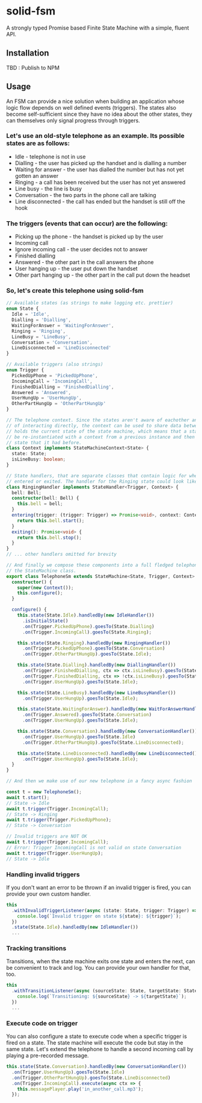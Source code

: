 # solid-fsm
A strongly typed Promise based Finite State Machine with a simple, fluent API.

## Installation

TBD : Publish to NPM

## Usage

An FSM can provide a nice solution when building an application whose logic flow depends on well defined events (triggers). The states also become self-sufficient since they have no idea about the other states, they can themselves only signal progress through triggers.

### Let's use an old-style telephone as an example. Its possible states are as follows:
* Idle - telephone is not in use
* Dialling - the user has picked up the handset and is dialling a number
* Waiting for answer - the user has dialled the number but has not yet gotten an answer
* Ringing - a call has been received but the user has not yet answered
* Line busy - the line is busy
* Conversation - the two parts in the phone call are talking
* Line disconnected - the call has ended but the handset is still off the hook

### The triggers (events that can occur) are the following:
* Picking up the phone - the handset is picked up by the user
* Incoming call
* Ignore incoming call - the user decides not to answer
* Finished dialling
* Answered - the other part in the call answers the phone
* User hanging up - the user put down the handset
* Other part hanging up - the other part in the call put down the headset

### So, let's create this telephone using solid-fsm
```ts
// Available states (as strings to make logging etc. prettier)
enum State {
  Idle = 'Idle',
  Dialling = 'Dialling',
  WaitingForAnswer = 'WaitingForAnswer',
  Ringing = 'Ringing',
  LineBusy = 'LineBusy',
  Conversation = 'Conversation',
  LineDisconnected = 'LineDisconnected'
}

// Available triggers (also strings)
enum Trigger {
  PickedUpPhone = 'PickedUpPhone',
  IncomingCall = 'IncomingCall',
  FinishedDialling = 'FinishedDialling',
  Answered = 'Answered',
  UserHungUp = 'UserHungUp',
  OtherPartHungUp = 'OtherPartHungUp'
}

// The telephone context. Since the states aren't aware of eachother and have no means
// of interacting directly, the context can be used to share data between them. It also
// holds the current state of the state machine, which means that a state machine can
// be re-instantiated with a context from a previous instance and then continue in the
// state that it had before.
class Context implements StateMachineContext<State> {
  state: State;
  isLineBusy: boolean;
}

// State handlers, that are separate classes that contain logic for when a state is
// entered or exited. The handler for the Ringing state could look like this.
class RingingHandler implements StateHandler<Trigger, Context> {
  bell: Bell;
  constructor(bell: Bell) {
    this.bell = bell;
  }
  entering(trigger: (trigger: Trigger) => Promise<void>, context: Context): Promise<void> {
    return this.bell.start();
  }
  exiting(): Promise<void> {
    return this.bell.stop();
  }
}
// ... other handlers omitted for brevity

// And finally we compose these components into a full fledged telephone FSM by subclassing
// the StateMachine class.
export class TelephoneSm extends StateMachine<State, Trigger, Context> {
  constructor() {
    super(new Context());
    this.configure();
  }

  configure() {
    this.state(State.Idle).handledBy(new IdleHandler())
      .isInitialState()
      .on(Trigger.PickedUpPhone).goesTo(State.Dialling)
      .on(Trigger.IncomingCall).goesTo(State.Ringing);

    this.state(State.Ringing).handledBy(new RingingHandler())
      .on(Trigger.PickedUpPhone).goesTo(State.Conversation)
      .on(Trigger.OtherPartHungUp).goesTo(State.Idle);

    this.state(State.Dialling).handledBy(new DiallingHandler())
      .on(Trigger.FinishedDialling, ctx => ctx.isLineBusy).goesTo(State.LineBusy)
      .on(Trigger.FinishedDialling, ctx => !ctx.isLineBusy).goesTo(State.WaitingForAnswer)
      .on(Trigger.UserHungUp).goesTo(State.Idle);

    this.state(State.LineBusy).handledBy(new LineBusyHandler())
      .on(Trigger.UserHungUp).goesTo(State.Idle);

    this.state(State.WaitingForAnswer).handledBy(new WaitForAnswerHandler())
      .on(Trigger.Answered).goesTo(State.Conversation)
      .on(Trigger.UserHungUp).goesTo(State.Idle);

    this.state(State.Conversation).handledBy(new ConversationHandler())
      .on(Trigger.UserHungUp).goesTo(State.Idle)
      .on(Trigger.OtherPartHungUp).goesTo(State.LineDisconnected);

    this.state(State.LineDisconnected).handledBy(new LineDisconnected())
      .on(Trigger.UserHungUp).goesTo(State.Idle);
  }
}

// And then we make use of our new telephone in a fancy async fashion

const t = new TelephoneSm();
await t.start();
// State -> Idle
await t.trigger(Trigger.IncomingCall);
// State -> Ringing
await t.trigger(Trigger.PickedUpPhone);
// State -> Conversation

// Invalid triggers are NOT OK
await t.trigger(Trigger.IncomingCall);
// Error: Trigger IncomingCall is not valid on state Conversation
await t.trigger(Trigger.UserHungUp);
// State -> Idle
```

### Handling invalid triggers
If you don't want an error to be thrown if an invalid trigger is fired, you can provide your own custom handler.

```ts
this
  .withInvalidTriggerListener(async (state: State, trigger: Trigger) => {
    console.log(`Invalid trigger on state ${state}: ${trigger}`);
  })
  .state(State.Idle).handledBy(new IdleHandler())
  ...

```

### Tracking transitions
Transitions, when the state machine exits one state and enters the next, can be convenient to track and log. You can provide your own handler for that, too.
```ts
this
  .withTransitionListener(async (sourceState: State, targetState: State) => {
    console.log(`Transitioning: ${sourceState} -> ${targetState}`);
  })
  ...

```

### Execute code on trigger
You can also configure a state to execute code when a specific trigger is fired on a state. The state machine will execute the code but stay in the same state. Let's extend the telephone to handle a second incoming call by playing
a pre-recorded message.
```ts
this.state(State.Conversation).handledBy(new ConversationHandler())
  .on(Trigger.UserHungUp).goesTo(State.Idle)
  .on(Trigger.OtherPartHungUp).goesTo(State.LineDisconnected)
  .on(Trigger.IncomingCall).execute(async ctx => {
    this.messagePlayer.play('in_another_call.mp3');
  });
```